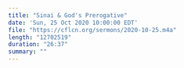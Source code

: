 ```yaml
---
title: "Sinai & God's Prerogative"
date: 'Sun, 25 Oct 2020 10:00:00 EDT'
file: "https://cflcn.org/sermons/2020-10-25.m4a"
length: "12702519"
duration: "26:37"
summary: ""
---
```

